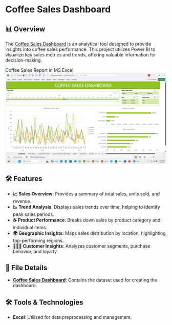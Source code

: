 # Coffee Sales Dashboard


## 📊 Overview
The [Coffee Sales Dashboard](https://github.com/vaibhavvaishnav221/Cofee-Sales-Dashboard---Excel/blob/main/Coffee%20Sales%20Dashboard.xlsx "Coffee Sales Dashboard") is an analytical tool designed to provide insights into coffee sales performance. This project utilizes Power BI to visualize key sales metrics and trends, offering valuable information for decision-making.

Coffee Sales Report in MS Excel
![Cofee Sales Dashborad](https://github.com/vaibhavvaishnav221/Cofee-Sales-Dashboard---Excel/blob/main/Screenshot%20(99).png "Cofee Sales Dashborad")

## 🛠️ Features
- **📈 Sales Overview**:
Provides a summary of total sales, units sold, and revenue.
- **📉 Trend Analysis**:
Displays sales trends over time, helping to identify peak sales periods.
- **☕ Product Performance**:
Breaks down sales by product category and individual items.
- **🌍 Geographic Insights**:
Maps sales distribution by location, highlighting top-performing regions.
- **🧑‍🤝‍🧑 Customer Insights**:
 Analyzes customer segments, purchase behavior, and loyalty. 

## 📄 File Details
- **[Coffee Sales Dashboard](https://github.com/vaibhavvaishnav221/Cofee-Sales-Dashboard---Excel/blob/main/Coffee%20Sales%20Dashboard.xlsx "Coffee Sales Dashboard")**: Contains the dataset used for creating the dashboard.

## 🛠️ Tools & Technologies
- **Excel**: Utilized for data preprocessing and management.


